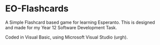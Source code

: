 # EO-Flashcards
A Simple Flashcard based game for learning Esperanto.
This is designed and made for my Year 12 Software Development Task.

Coded in Visual Basic, using Microsoft Visual Studio (urgh).
